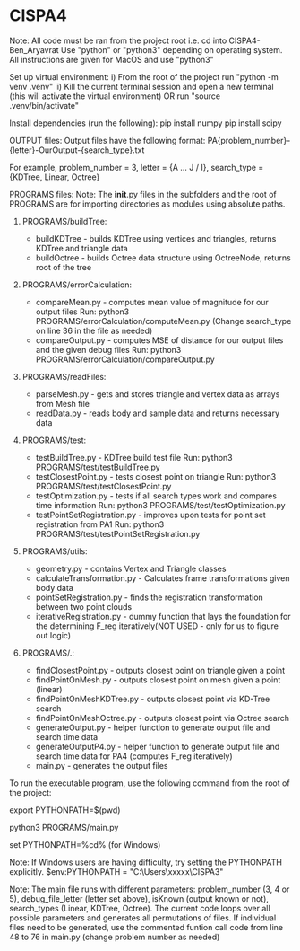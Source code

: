 # CISPA4
Note: All code must be ran from the project root i.e. cd into CISPA4-Ben_Aryavrat
Use "python" or "python3" depending on operating system. 
All instructions are given for MacOS and use "python3"

Set up virtual environment:
i) From the root of the project run "python -m venv .venv"
ii) Kill the current terminal session and open a new terminal (this will activate the virtual environment) OR run "source .venv/bin/activate"

Install dependencies (run the following):
pip install numpy
pip install scipy

OUTPUT files:
Output files have the following format:
PA{problem_number}-{letter}-OurOutput-{search_type}.txt

For example, problem_number = 3, letter = {A ... J / I}, search_type = {KDTree, Linear, Octree}

PROGRAMS files: 
Note: The __init__.py files in the subfolders and the root of PROGRAMS are for importing directories as modules using absolute paths. 

1) PROGRAMS/buildTree:
    - buildKDTree - builds KDTree using vertices and triangles, returns KDTree and triangle data
    - buildOctree - builds Octree data structure using OctreeNode, returns root of the tree

2) PROGRAMS/errorCalculation:
    - compareMean.py - computes mean value of magnitude for our output files
    Run: python3 PROGRAMS/errorCalculation/computeMean.py
    (Change search_type on line 36 in the file as needed)
    - compareOutput.py - computes MSE of distance for our output files and the given debug files 
    Run: python3 PROGRAMS/errorCalculation/compareOutput.py 

3) PROGRAMS/readFiles:
    - parseMesh.py - gets and stores triangle and vertex data as arrays from Mesh file
    - readData.py - reads body and sample data and returns necessary data

4) PROGRAMS/test:
    - testBuildTree.py - KDTree build test file
    Run: python3 PROGRAMS/test/testBuildTree.py
    - testClosestPoint.py - tests closest point on triangle
    Run: python3 PROGRAMS/test/testClosestPoint.py
    - testOptimization.py - tests if all search types work and compares time information
    Run: python3 PROGRAMS/test/testOptimization.py
    - testPointSetRegistration.py - improves upon tests for point set registration from PA1
    Run: python3 PROGRAMS/test/testPointSetRegistration.py

5) PROGRAMS/utils: 
    - geometry.py - contains Vertex and Triangle classes
    - calculateTransformation.py - Calculates frame transformations given body data
    - pointSetRegistration.py - finds the registration transformation between two point clouds
    - iterativeRegistration.py - dummy function that lays the foundation for the determining F_reg iteratively(NOT USED - only for us to figure out logic)

6) PROGRAMS/.:
    - findClosestPoint.py - outputs closest point on triangle given a point
    - findPointOnMesh.py - outputs closest point on mesh given a point (linear)
    - findPointOnMeshKDTree.py - outputs closest point via KD-Tree search
    - findPointOnMeshOctree.py - outputs closest point via Octree search
    - generateOutput.py - helper function to generate output file and search time data
    - generateOutputP4.py - helper function to generate output file and search time data for PA4 (computes F_reg iteratively)
    - main.py - generates the output files

To run the executable program, use the following command from the root of the project:

export PYTHONPATH=$(pwd)

python3 PROGRAMS/main.py

set PYTHONPATH=%cd% (for Windows)

Note: If Windows users are having difficulty, try setting the PYTHONPATH explicitly.
$env:PYTHONPATH = "C:\Users\xxxxx\CISPA3"

Note: The main file runs with different parameters: problem_number (3, 4 or 5), debug_file_letter (letter set above), isKnown (output known or not), search_types (Linear, KDTree, Octree). The current code loops over all possible parameters and generates all permutations of files. If individual files need to be generated, use the commented funtion call code from line 48 to 76 in main.py (change problem number as needed)
